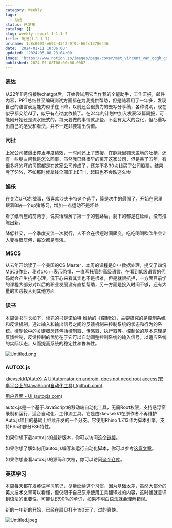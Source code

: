 ```yaml
---
category: Weekly
tags:
  - 总结
status: 已发布
catalog: []
slug: weekly-report-1-1-1-7
title: 周报(1.1-1.7)
urlname: 1c8c009f-e692-4342-9f9c-66fc13786446
date: '2024-01-11 18:06:00'
updated: '2024-05-08 23:04:00'
image: 'https://www.notion.so/images/page-cover/met_vincent_van_gogh_ginoux.jpg'
published: 2024-01-08T08:00:00.000Z
---
```


### 表达


从22年11月份接触chatgpt后，开始尝试用它当作我的全能助手，工作汇报，邮件内容，PPT总结甚至编码测试方面都在为我提供帮助，但是随着用了一年多，发现自己的语言表达能力似乎在下降，以前还会很费力的去写分享稿，各种说明，现在似乎都交给AI了，似乎有点过度依赖了。在24年的计划中加入发表52篇周报，可能刚开始还是流水账式的，每天要做的事情就那些，不会有太大的变化，但尽量写出自己的感受和看法，并不一定非要输出价值。


### 闲扯


上家公司被爆出停发年度绩效，一时间还上了热搜，在脉脉里铺天盖地的吐槽，还有一些朋友问我是怎么回事，虽然我已经很早的离开这家公司，但是呆了五年，有很多好的坏的习惯都是在这家公司养成了，还差不多30块钱买了公司股票，结果亏了51%，不如那时候拿钱全部压上ETH，起码也不会跌这么惨


### 娱乐


在关注UFC的战事，很喜欢沙夫卡特这个选手，算是次中的最强了，开始在家里跟着B站一个up猪练习，增加一点运动不是坏处


看了纸牌屋的前两季，说实话理解了第一季的套路后，剩下的都是在延续，没有推陈出新。


降低社交，一个季度交流一次就行，人不会在很短时间骤变，吃吃喝喝吹吹牛会让人变得很厌倦，每次都是表演。


### MSCS


从去年开始读了一个美国的CS Master，本周的课程是C++数据处理，提交了四份MSCS作业，我对c/c++表示恐惧，一直写托管的高级语言，在看到低级语言的代码就会产生抗拒心理，沉下心来看其实也不是很难，但是就很抗拒，一方面目前学的课程大部分对以后的职业发展没有直接帮助，另一方面是投入时间不够，还有大量的实践投入到其他方面


### 读书


本周读书时长如下，读完的书是诺伯特·维纳的《控制论》，主要研究的是控制系统和反馈机制，通过输入和输出信号之间的反馈机制来控制系统的状态和行为的系统。控制论中的关键概念还包括控制器、传感器、执行器等。控制论的基本原理是反馈控制，反馈控制的优势在于它可以自动调整控制系统的输入信号，以适应系统的实际状态，从而提高系统的稳定性和鲁棒性。


![Untitled.png](https://prod-files-secure.s3.us-west-2.amazonaws.com/5d24fe63-e567-4804-86f9-9fdc62e13082/4d744901-b410-4924-8554-36cce6e9aab7/Untitled.png?X-Amz-Algorithm=AWS4-HMAC-SHA256&X-Amz-Content-Sha256=UNSIGNED-PAYLOAD&X-Amz-Credential=ASIAZI2LB466YQYM2O6W%2F20250310%2Fus-west-2%2Fs3%2Faws4_request&X-Amz-Date=20250310T053318Z&X-Amz-Expires=3600&X-Amz-Security-Token=IQoJb3JpZ2luX2VjED0aCXVzLXdlc3QtMiJGMEQCIEDoVbZITN3URyt3vOkrNdACbSwKdHe8nI6wzyJCYyjoAiAfux2kHS5ahV2A872pi%2F%2F3W0nyXXIQ4SfLja8ZZbmMhSqIBAiG%2F%2F%2F%2F%2F%2F%2F%2F%2F%2F8BEAAaDDYzNzQyMzE4MzgwNSIMYkAT1pqkc5cgnHa6KtwDsIa1xiS0IFSFn%2FKVYpmwCSBfRcLCAwpjwnR6qXSSIgdqNty0xyGUGjuXcz5EN5xBkz026i%2FIAdbUOfvAQURhMCUYHK6iEf5pDrA5bogORxlurHa0dy9%2BpCpPSbXk1mEdK7gACz2KemRkTR8pT8yy6pk6hSSv%2BDH7G6mmRKDUlREZkpDFbFgyOHiNMPpSAIST0uY0odgaqTJWytqkpkFH0qCLVaO3QWgOP%2BXfpb%2FniSaEeyk%2BfjupATvr2YT%2F8%2FlpkAKxc1wnpxiy9NH%2FjaGzZwtU8hMx%2BIWydoc2YiZu5csuGIa62DPOi9%2FIiVskGJC2JByquv2GJnBonceUVnDv6RTi9YeYn2yMwbcd9mD3JLmilSIFHOOInf0QwZdxiFdzJX9nzBP%2FkklNkALKsJuLdiTeun1YOSL1oW2gpKRL7fUF1bqd9YFS%2Ftm90lMrpYwUeIyierBAUEoCRoeIGQFLHbwm5K2n8fmCTYQOl3MTS928MyRa%2FmqCrEE%2BpiOLdNXwaqB2hLcYbNoRSE3InhLcv4FBtZ3j50SDsL%2BZkWyCn%2FHEPfzFq7hvUFvL4MC3MAbkyYdUpIA%2B3NQwPOLpv76qwFEdXNixuNhie%2BXB%2Fzz%2BC7Ru47PTlinC1q2opegw0ei5vgY6pgH4o4aDHndS9TCmsty%2Fm4wui0PowD8E8BrMGOw6wkcLoQism%2Fnj7K11q8d6NVULS406JZBKYJn1U4qCKC9EiqlYe4cSXKkOH5Fjd73VWetQFwfNO7sSDzXft2FTkyT9WV%2BmMZdZDoApYYOl9Ch3kr%2Bpcu0c01FXaLndBfiYIfT%2BZTZqQBE96orud1hWCITqVzIBvFDF3JkDI2LrCYt2xcRbaZ%2Bii7kM&X-Amz-Signature=e2765d6dc605fda0a5a514abc05a408d2e91853c381ccc6eb2e531e56623d8ff&X-Amz-SignedHeaders=host&x-id=GetObject)


### AUTOX.js


[kkevsekk1/AutoX: A UiAutomator on android, does not need root access(安卓平台上的JavaScript自动化工具) (github.com)](https://github.com/kkevsekk1/AutoX)


[用户界面 - UI (autoxjs.com)](http://doc.autoxjs.com/#/ui)


autox.js是一个基于JavaScript的移动端自动化工具，无需Root权限，支持悬浮窗录制和运行，适合自动化、工作流工具。它是由kkevsekk1在原作者不再维护Auto.js项目的基础上继续开发的一个分支。它使用Rhino 1.7.13作为脚本引擎，支持ES5和部分ES6特性。


如果你想下载autox.js的最新版本，你可以访问[这个链接](https://github.com/kkevsekk1/AutoX/releases)。


如果你想了解如何用autox.js编写和运行自动化脚本，你可以参考[这篇文章](https://www.cnblogs.com/ghj1976/p/autoxjs.html)。


如果你想查看autox.js的源码和文档，你可以访问[这个仓库](https://github.com/kkevsekk1/AutoX)。


### 英语学习


本周每天都在发英语学习笔记，尽量延续这个习惯，因为基础太差，虽然大部分的英文技术文章可以看懂，但仅限于自己原来使用工具翻译过的内容，这时候就意识到语法的重要性，可能认识90%的单词，如果不明白语法就会理解错误。


新的一年新的开始，已经在扇贝打卡190天了，过的真快。


![Untitled.jpeg](https://prod-files-secure.s3.us-west-2.amazonaws.com/5d24fe63-e567-4804-86f9-9fdc62e13082/c04d3014-4bd3-4142-a613-19220f0a3512/Untitled.jpeg?X-Amz-Algorithm=AWS4-HMAC-SHA256&X-Amz-Content-Sha256=UNSIGNED-PAYLOAD&X-Amz-Credential=ASIAZI2LB466YQYM2O6W%2F20250310%2Fus-west-2%2Fs3%2Faws4_request&X-Amz-Date=20250310T053318Z&X-Amz-Expires=3600&X-Amz-Security-Token=IQoJb3JpZ2luX2VjED0aCXVzLXdlc3QtMiJGMEQCIEDoVbZITN3URyt3vOkrNdACbSwKdHe8nI6wzyJCYyjoAiAfux2kHS5ahV2A872pi%2F%2F3W0nyXXIQ4SfLja8ZZbmMhSqIBAiG%2F%2F%2F%2F%2F%2F%2F%2F%2F%2F8BEAAaDDYzNzQyMzE4MzgwNSIMYkAT1pqkc5cgnHa6KtwDsIa1xiS0IFSFn%2FKVYpmwCSBfRcLCAwpjwnR6qXSSIgdqNty0xyGUGjuXcz5EN5xBkz026i%2FIAdbUOfvAQURhMCUYHK6iEf5pDrA5bogORxlurHa0dy9%2BpCpPSbXk1mEdK7gACz2KemRkTR8pT8yy6pk6hSSv%2BDH7G6mmRKDUlREZkpDFbFgyOHiNMPpSAIST0uY0odgaqTJWytqkpkFH0qCLVaO3QWgOP%2BXfpb%2FniSaEeyk%2BfjupATvr2YT%2F8%2FlpkAKxc1wnpxiy9NH%2FjaGzZwtU8hMx%2BIWydoc2YiZu5csuGIa62DPOi9%2FIiVskGJC2JByquv2GJnBonceUVnDv6RTi9YeYn2yMwbcd9mD3JLmilSIFHOOInf0QwZdxiFdzJX9nzBP%2FkklNkALKsJuLdiTeun1YOSL1oW2gpKRL7fUF1bqd9YFS%2Ftm90lMrpYwUeIyierBAUEoCRoeIGQFLHbwm5K2n8fmCTYQOl3MTS928MyRa%2FmqCrEE%2BpiOLdNXwaqB2hLcYbNoRSE3InhLcv4FBtZ3j50SDsL%2BZkWyCn%2FHEPfzFq7hvUFvL4MC3MAbkyYdUpIA%2B3NQwPOLpv76qwFEdXNixuNhie%2BXB%2Fzz%2BC7Ru47PTlinC1q2opegw0ei5vgY6pgH4o4aDHndS9TCmsty%2Fm4wui0PowD8E8BrMGOw6wkcLoQism%2Fnj7K11q8d6NVULS406JZBKYJn1U4qCKC9EiqlYe4cSXKkOH5Fjd73VWetQFwfNO7sSDzXft2FTkyT9WV%2BmMZdZDoApYYOl9Ch3kr%2Bpcu0c01FXaLndBfiYIfT%2BZTZqQBE96orud1hWCITqVzIBvFDF3JkDI2LrCYt2xcRbaZ%2Bii7kM&X-Amz-Signature=62450c7807b227e865da3b671c0a1f5e0329e62e50326f79e100326733ce33fb&X-Amz-SignedHeaders=host&x-id=GetObject)

